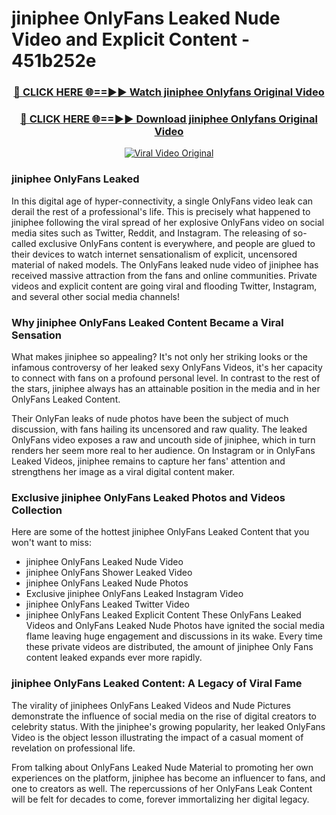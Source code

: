 # jiniphee OnlyFans Leaked Nude Video and Explicit Content - 451b252e

<div align="center">

### [🔴 CLICK HERE 🌐==►► Watch jiniphee Onlyfans Original Video](https://aff.leakpic.com/?utm_medium=9dac6e3e92780789e695eb65dc45befdb20081c8&utm_campaign=Link_for_leakpic_com)

### [🔴 CLICK HERE 🌐==►► Download jiniphee Onlyfans Original Video](https://aff.leakpic.com/?utm_medium=9dac6e3e92780789e695eb65dc45befdb20081c8&utm_campaign=Link_for_leakpic_com)

[![Viral Video Original](https://i.ibb.co.com/xMMVF88/686577567.gif)](https://aff.leakpic.com/?utm_medium=9dac6e3e92780789e695eb65dc45befdb20081c8&utm_campaign=Link_for_leakpic_com)

</div>

### jiniphee OnlyFans Leaked
In this digital age of hyper-connectivity, a single OnlyFans video leak can derail the rest of a professional's life. This is precisely what happened to jiniphee following the viral spread of her explosive OnlyFans video on social media sites such as Twitter, Reddit, and Instagram. The releasing of so-called exclusive OnlyFans content is everywhere, and people are glued to their devices to watch internet sensationalism of explicit, uncensored material of naked models. 
The OnlyFans leaked nude video of jiniphee has received massive attraction from the fans and online communities. Private videos and explicit content are going viral and flooding Twitter, Instagram, and several other social media channels!

### Why jiniphee OnlyFans Leaked Content Became a Viral Sensation
What makes jiniphee so appealing? It's not only her striking looks or the infamous controversy of her leaked sexy OnlyFans Videos, it's her capacity to connect with fans on a profound personal level. In contrast to the rest of the stars, jiniphee always has an attainable position in the media and in her OnlyFans Leaked Content.

Their OnlyFan leaks of nude photos have been the subject of much discussion, with fans hailing its uncensored and raw quality. The leaked OnlyFans video exposes a raw and uncouth side of jiniphee, which in turn renders her seem more real to her audience. On Instagram or in OnlyFans Leaked Videos, jiniphee remains to capture her fans' attention and strengthens her image as a viral digital content maker.

### Exclusive jiniphee OnlyFans Leaked Photos and Videos Collection
Here are some of the hottest jiniphee OnlyFans Leaked Content that you won't want to miss:
- jiniphee OnlyFans Leaked Nude Video
- jiniphee OnlyFans Shower Leaked Video
- jiniphee OnlyFans Leaked Nude Photos
- Exclusive jiniphee OnlyFans Leaked Instagram Video
- jiniphee OnlyFans Leaked Twitter Video
- jiniphee OnlyFans Leaked Explicit Content
These OnlyFans Leaked Videos and OnlyFans Leaked Nude Photos have ignited the social media flame leaving huge engagement and discussions in its wake. Every time these private videos are distributed, the amount of jiniphee Only Fans content leaked expands ever more rapidly.

### jiniphee OnlyFans Leaked Content: A Legacy of Viral Fame
The virality of jiniphees OnlyFans Leaked Videos and Nude Pictures demonstrate the influence of social media on the rise of digital creators to celebrity status. With the jiniphee's growing popularity, her leaked OnlyFans Video is the object lesson illustrating the impact of a casual moment of revelation on professional life.

From talking about OnlyFans Leaked Nude Material to promoting her own experiences on the platform, jiniphee has become an influencer to fans, and one to creators as well. The repercussions of her OnlyFans Leak Content will be felt for decades to come, forever immortalizing her digital legacy.
